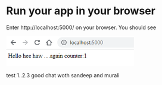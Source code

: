 # Run your app in your browser
Enter http://localhost:5000/ on your browser. You should see 

![Screenshot](img/localhost-test.png)

test 1..2.3
good chat woth sandeep and murali